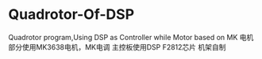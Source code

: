 Quadrotor-Of-DSP
================

Quadrotor program,Using DSP as Controller while Motor based on MK
电机部分使用MK3638电机，MK电调
主控板使用DSP F2812芯片
机架自制
